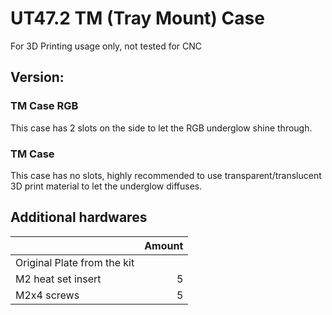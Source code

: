 # UT47.2 TM (Tray Mount) Case

For 3D Printing usage only, not tested for CNC

## Version:

### TM Case RGB

This case has 2 slots on the side to let the RGB underglow shine through.

### TM Case

This case has no slots, highly recommended to use transparent/translucent 3D print material to let the underglow diffuses.

## Additional hardwares

|    | Amount |
| --- | ---: |
| Original Plate from the kit |  |
| M2 heat set insert | 5 |
| M2x4 screws | 5 |
